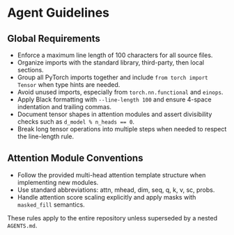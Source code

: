 # Agent Guidelines

## Global Requirements
- Enforce a maximum line length of 100 characters for all source files.
- Organize imports with the standard library, third-party, then local sections.
- Group all PyTorch imports together and include `from torch import Tensor` when type hints are needed.
- Avoid unused imports, especially from `torch.nn.functional` and `einops`.
- Apply Black formatting with `--line-length 100` and ensure 4-space indentation and trailing commas.
- Document tensor shapes in attention modules and assert divisibility checks such as `d_model % n_heads == 0`.
- Break long tensor operations into multiple steps when needed to respect the line-length rule.

## Attention Module Conventions
- Follow the provided multi-head attention template structure when implementing new modules.
- Use standard abbreviations: attn, mhead, dim, seq, q, k, v, sc, probs.
- Handle attention score scaling explicitly and apply masks with `masked_fill` semantics.

These rules apply to the entire repository unless superseded by a nested `AGENTS.md`.
